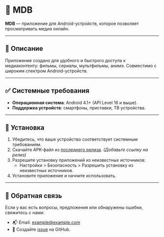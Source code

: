 # 📱 MDB

**MDB** — приложение для Android-устройств, которое позволяет просматривать медиа онлайн. 

---

## 📝 Описание
Приложение создано для удобного и быстрого доступа к медиаконтенту: фильмы, сериалы, мультфильмы, анимэ. Совместимо с широким спектром Android-устройств.

---

## ✅ Системные требования
- **Операционная система**: Android 4.1+ (API Level 16 и выше).
- **Поддержка устройств**: смартфоны, приставки, ТВ устройства.
---

## 🚀 Установка
1. Убедитесь, что ваше устройство соответствует системным требованиям.
2. Скачайте APK-файл из [последнего релиза](#). *(Добавьте ссылку на релиз)*
3. Разрешите установку приложений из неизвестных источников:
   - Настройки > Безопасность > Разрешить установку из неизвестных источников.
4. Установите приложение и начните использовать.

---

## 📧 Обратная связь
Если у вас есть вопросы, предложения или обнаружены ошибки, свяжитесь с нами:
- 📬 Email: [example@example.com](mailto:saint.peter.the.goat@gmail.com)
- 🐛 Создайте [issue](https://github.com/JacobPau1/mdb/issues) на GitHub.

